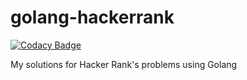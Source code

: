 # golang-hackerrank

[![Codacy Badge](https://api.codacy.com/project/badge/Grade/67b5e322ddbf41559fdd34976b4ab879)](https://www.codacy.com/app/nquiroz/golang-hackerrank?utm_source=github.com&amp;utm_medium=referral&amp;utm_content=nhsz/golang-hackerrank&amp;utm_campaign=Badge_Grade)

My solutions for Hacker Rank's problems using Golang
